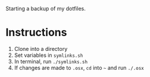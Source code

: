Starting a backup of my dotfiles.

# Instructions
1. Clone into a directory
2. Set variables in `symlinks.sh`
3. In terminal, run `./symlinks.sh`
4. If changes are made to `.osx`, `cd` into `~` and run `./.osx`